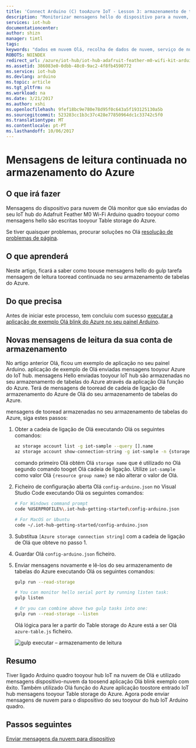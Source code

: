 ```yaml
---
title: 'Connect Arduino (C) tooAzure IoT - Lesson 3: armazenamento de tabela | Microsoft Docs'
description: "Monitorizar mensagens hello do dispositivo para a nuvem, eles são escritas tooyour Table storage do Azure."
services: iot-hub
documentationcenter: 
author: shizn
manager: timtl
tags: 
keywords: "dados em nuvem Olá, recolha de dados de nuvem, serviço de nuvem do iot, dados de iot"
ROBOTS: NOINDEX
redirect_url: /azure/iot-hub/iot-hub-adafruit-feather-m0-wifi-kit-arduino-get-started
ms.assetid: 386083e0-0dbb-48c0-9ac2-4f8fb4590772
ms.service: iot-hub
ms.devlang: arduino
ms.topic: article
ms.tgt_pltfrm: na
ms.workload: na
ms.date: 3/21/2017
ms.author: xshi
ms.openlocfilehash: 9fef18bc9e780e78d95f0c643a5f193125130a5b
ms.sourcegitcommit: 523283cc1b3c37c428e77850964dc1c33742c5f0
ms.translationtype: MT
ms.contentlocale: pt-PT
ms.lasthandoff: 10/06/2017
---
```

# <a name="read-messages-persisted-in-azure-storage"></a>Mensagens de leitura continuada no armazenamento do Azure
## <a name="what-you-will-do"></a>O que irá fazer
Mensagens do dispositivo para nuvem de Olá monitor que são enviadas do seu IoT hub do Adafruit Feather M0 Wi-Fi Arduino quadro tooyour como mensagens hello são escritas tooyour Table storage do Azure.

Se tiver quaisquer problemas, procurar soluções no Olá [resolução de problemas de página][troubleshooting].

## <a name="what-you-will-learn"></a>O que aprenderá
Neste artigo, ficará a saber como toouse mensagens hello do gulp tarefa mensagem de leitura tooread continuada no seu armazenamento de tabelas do Azure.

## <a name="what-you-need"></a>Do que precisa
Antes de iniciar este processo, tem concluiu com sucesso [executar a aplicação de exemplo Olá blink do Azure no seu painel Arduino][run-blink-application].

## <a name="read-new-messages-from-your-storage-account"></a>Novas mensagens de leitura da sua conta de armazenamento
No artigo anterior Olá, ficou um exemplo de aplicação no seu painel Arduino. aplicação de exemplo de Olá enviadas mensagens tooyour Azure do IoT hub. mensagens Hello enviadas tooyour IoT hub são armazenadas no seu armazenamento de tabelas do Azure através da aplicação Olá função do Azure. Terá de mensagens de tooread de cadeia de ligação de armazenamento do Azure de Olá do seu armazenamento de tabelas do Azure.

mensagens de tooread armazenadas no seu armazenamento de tabelas do Azure, siga estes passos:

1. Obter a cadeia de ligação de Olá executando Olá os seguintes comandos:

   ```bash
   az storage account list -g iot-sample --query [].name
   az storage account show-connection-string -g iot-sample -n {storage name}
   ```

   comando primeiro Olá obtém Olá `storage name` que é utilizado no Olá segundo comando tooget Olá cadeia de ligação. Utilize `iot-sample` como valor Olá `{resource group name}` se não alterar o valor de Olá.
2. Ficheiro de configuração aberta Olá `config-arduino.json` no Visual Studio Code executando Olá os seguintes comandos:

   ```bash
   # For Windows command prompt
   code %USERPROFILE%\.iot-hub-getting-started\config-arduino.json

   # For MacOS or Ubuntu
   code ~/.iot-hub-getting-started/config-arduino.json
   ```
3. Substitua `[Azure storage connection string]` com a cadeia de ligação de Olá que obteve no passo 1.
4. Guardar Olá `config-arduino.json` ficheiro.
5. Enviar mensagens novamente e lê-los do seu armazenamento de tabelas do Azure executando Olá os seguintes comandos:

   ```bash
   gulp run --read-storage

   # You can monitor hello serial port by running listen task:
   gulp listen

   # Or you can combine above two gulp tasks into one:
   gulp run --read-storage --listen
   ```

   Olá lógica para ler a partir do Table storage do Azure está a ser Olá `azure-table.js` ficheiro.

   ![gulp executar – armazenamento de leitura][gulp-run]

## <a name="summary"></a>Resumo
Tiver ligado Arduino quadro tooyour hub IoT na nuvem de Olá e utilizado mensagens dispositivo-nuvem da toosend aplicação Olá blink exemplo com êxito. Também utilizado Olá função do Azure aplicação toostore entrado IoT hub mensagens tooyour Table storage do Azure. Agora pode enviar mensagens de nuvem para o dispositivo do seu tooyour do hub IoT Arduino quadro.

## <a name="next-steps"></a>Passos seguintes
[Enviar mensagens da nuvem para dispositivo][send-cloud-to-device-messages]
<!-- Images and links -->

[troubleshooting]: iot-hub-adafruit-feather-m0-wifi-kit-arduino-troubleshooting.md
[run-blink-application]: iot-hub-adafruit-feather-m0-wifi-kit-arduino-lesson3-run-azure-blink.md
[gulp-run]: media/iot-hub-adafruit-feather-m0-wifi-lessons/lesson3/gulp_read_message_arduino.png
[send-cloud-to-device-messages]: iot-hub-adafruit-feather-m0-wifi-kit-arduino-lesson4-send-cloud-to-device-messages.md